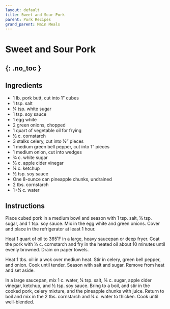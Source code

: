 ```yaml
---
layout: default
title: Sweet and Sour Pork
parent: Pork Recipes
grand_parent: Main Meals
---
```


# Sweet and Sour Pork
{: .no_toc }
---

## Ingredients
<ul>
	<li>1 lb. pork butt, cut into 1” cubes</li>
	<li>1 tsp. salt</li>
	<li>¼ tsp. white sugar</li>
	<li>1 tsp. soy sauce</li>
	<li>1 egg white</li>
	<li>2 green onions, chopped</li>
	<li>1 quart of vegetable oil for frying</li>
	<li>½ c. cornstarch</li>
	<li>3 stalks celery, cut into ½” pieces</li>
	<li>1 medium green bell pepper, cut into 1” pieces</li>
	<li>1 medium onion, cut into wedges</li>
	<li>¾ c. white sugar</li>
	<li>⅓ c. apple cider vinegar</li>
	<li>¼ c. ketchup</li>
	<li>½ tsp. soy sauce</li>
	<li>One 8-ounce can pineapple chunks, undrained</li>
	<li>2 tbs. cornstarch</li>
	<li>1+¼ c. water</li>
</ul>

## Instructions
Place cubed pork in a medium bowl and season with 1 tsp. salt, ¼ tsp. sugar, and 1 tsp. soy sauce. Mix in the egg white and green onions. Cover and place in the refrigerator at least 1 hour.

Heat 1 quart of oil to 365˚F in a large, heavy saucepan or deep fryer. Coat the pork with ½ c. cornstarch and fry in the heated oil about 10 minutes until evenly browned. Drain on paper towels.

Heat 1 tbs. oil in a wok over medium heat. Stir in celery, green bell pepper, and onion. Cook until tender. Season with salt and sugar. Remove from heat and set aside.

In a large saucepan, mix 1 c. water, ¼ tsp. salt, ¾ c. sugar, apple cider vinegar, ketchup, and ½ tsp. soy sauce. Bring to a boil, and stir in the cooked pork, celery mixture, and the pineapple chunks with juice. Return to boil and mix in the 2 tbs. cornstarch and ¼ c. water to thicken. Cook until well-blended.